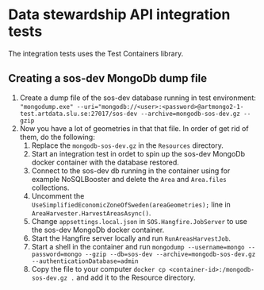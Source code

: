﻿# Data stewardship API integration tests
The integration tests uses the Test Containers library.


## Creating a sos-dev MongoDb dump file
1. Create a dump file of the sos-dev database running in test environment: 
   `"mongodump.exe" --uri="mongodb://<user>:<password>@artmongo2-1-test.artdata.slu.se:27017/sos-dev --archive=mongodb-sos-dev.gz --gzip`
2. Now you have a lot of geometries in that that file. In order of get rid of them, do the following:
    1. Replace the `mongodb-sos-dev.gz` in the `Resources` directory.
    2. Start an integration test in ordet to spin up the sos-dev MongoDb docker container with the database restored.
    3. Connect to the sos-dev db running in the container using for example NoSQLBooster and delete the `Area` and `Area.files` collections.
    4. Uncomment the `UseSimplifiedEconomicZoneOfSweden(areaGeometries);` line in `AreaHarvester.HarvestAreasAsync()`.
    5. Change `appsettings.local.json` in `SOS.Hangfire.JobServer` to use the sos-dev MongoDb docker container.
    6. Start the Hangfire server locally and run `RunAreasHarvestJob`.
    7. Start a shell in the container and run `mongodump --username=mongo --password=mongo --gzip --db=sos-dev --archive=mongodb-sos-dev.gz --authenticationDatabase=admin`
    8. Copy the file to your computer `docker cp <container-id>:/mongodb-sos-dev.gz .` and add it to the Resource directory.
